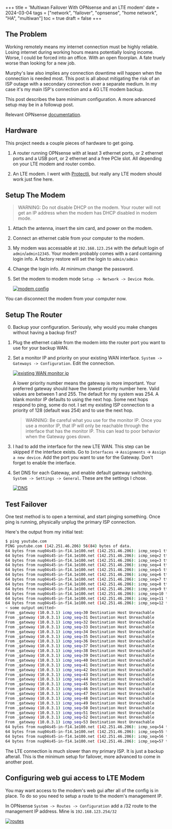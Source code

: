 +++
title = 'Multiwan Failover With OPNsense and an LTE modem'
date = 2024-03-04
tags = ["network", "failover", "opnsense", "home network", "HA", "multiwan"]
toc = true
draft = false
+++

## The Problem

Working remotely means my internet connection must be highly reliable. Losing internet during working hours means potentially losing income. Worse, I could be forced into an office. With an open floorplan. A fate truely worse than looking for a new job.

Murphy's law also implies any connection downtime will happen when the connection is needed most. This post is all about mitigating the risk of an ISP outage with a secondary connection over a separate medium. In my case it's my main ISP's connection and a 4G LTE modem backup.

This post describes the bare minimum configuration. A more advanced setup may be in a followup post.

Relevant OPNsense [documentation](https://docs.opnsense.org/manual/how-tos/multiwan.html).

## Hardware

This project needs a couple pieces of hardware to get going.

1. A router running OPNsense with at least 3 ethernet ports, or 2 ethernet ports and a USB port, or 2 ethernet and a free PCIe slot. All depending on your LTE modem and router combo.

2. An LTE modem. I went with [Protectli](https://protectli.com/lte/), but really any LTE modem should work just fine here.

## Setup The Modem

> WARNING: Do not disable DHCP on the modem. Your router will not get an IP address when the modem has DHCP disabled in modem mode.

1. Attach the antenna, insert the sim card, and power on the modem.

2. Connect an ethernet cable from your computer to the modem.

3. My modem was accessable at `192.168.123.254` with the default login of `admin`/`admin12345`. Your modem probably comes with a card containing login info. A factory restore will set the login to `admin/admin`

4. Change the login info. At minimum change the password.

5. Set the modem to modem mode `Setup -> Network -> Device Mode`.

    [![modem config](/images/2024-03-04-multiwan-failover/modem-config.png)](/images/2024-03-04-multiwan-failover/modem-config.png)


You can disconnect the modem from your computer now.

## Setup The Router

0. Backup your configuration. Seriously, why would you make changes without having a backup first?

1. Plug the ethernet cable from the modem into the router port you want to use for your backup WAN.

2. Set a monitor IP  and priority on your existing WAN interface. `System -> Gateways -> Configuration`. Edit the connection.

    [![existing WAN monitor ip](/images/2024-03-04-multiwan-failover/existing-wan-monitor-ip.png)](/images/2024-03-04-multiwan-failover/existing-wan-monitor-ip.png)

    A lower priority number means the gateway is more important. Your preferred gateway should have the lowest priority number here. Valid values are between 1 and 255. The default for my system was 254. A blank monitor IP defaults to using the next hop. Some next hops respond to ping, some do not.
    I set my existing ISP connection to a priority of 128 (default was 254) and to use the next hop.

    > WARNING: Be careful what you use for the monitor IP. Once you use a monitor IP, that IP will only be reachable through the interface that has the monitor IP. This can lead to poor behavior when the Gateway goes down.

3. I had to add the interface for the new LTE WAN. This step can be skipped if the interface exists. Go to `Interfaces` -> `Assignments` -> `Assign a new device`. Add the port you want to use for the Gateway. Don't forget to enable the interface.

4. Set DNS for each Gateway, and enable default gateway switching. `System -> Settings -> General`. These are the settings I chose.

    [![DNS](/images/2024-03-04-multiwan-failover/dns.png)](/images/2024-03-04-multiwan-failover/dns.png)

## Test Failover

One test method is to open a terminal, and start pinging something. Once ping is running, physically unplug the primary ISP connection.

Here's the output from my initial test:

```bash
$ ping youtube.com
PING youtube.com (142.251.46.206) 56(84) bytes of data.
64 bytes from nuq04s45-in-f14.1e100.net (142.251.46.206): icmp_seq=1 ttl=58 time=4.08 ms
64 bytes from nuq04s45-in-f14.1e100.net (142.251.46.206): icmp_seq=2 ttl=58 time=5.08 ms
64 bytes from nuq04s45-in-f14.1e100.net (142.251.46.206): icmp_seq=3 ttl=58 time=5.25 ms
64 bytes from nuq04s45-in-f14.1e100.net (142.251.46.206): icmp_seq=4 ttl=58 time=7.15 ms
64 bytes from nuq04s45-in-f14.1e100.net (142.251.46.206): icmp_seq=5 ttl=58 time=6.44 ms
64 bytes from nuq04s45-in-f14.1e100.net (142.251.46.206): icmp_seq=6 ttl=58 time=5.18 ms
64 bytes from nuq04s45-in-f14.1e100.net (142.251.46.206): icmp_seq=7 ttl=58 time=7.53 ms
64 bytes from nuq04s45-in-f14.1e100.net (142.251.46.206): icmp_seq=8 ttl=58 time=5.79 ms
64 bytes from nuq04s45-in-f14.1e100.net (142.251.46.206): icmp_seq=9 ttl=58 time=5.23 ms
64 bytes from nuq04s45-in-f14.1e100.net (142.251.46.206): icmp_seq=10 ttl=58 time=5.25 ms
64 bytes from nuq04s45-in-f14.1e100.net (142.251.46.206): icmp_seq=11 ttl=58 time=5.46 ms
64 bytes from nuq04s45-in-f14.1e100.net (142.251.46.206): icmp_seq=12 ttl=58 time=6.88 ms
< some output omitted>
From _gateway (10.0.3.1) icmp_seq=30 Destination Host Unreachable
From _gateway (10.0.3.1) icmp_seq=31 Destination Host Unreachable
From _gateway (10.0.3.1) icmp_seq=32 Destination Host Unreachable
From _gateway (10.0.3.1) icmp_seq=33 Destination Host Unreachable
From _gateway (10.0.3.1) icmp_seq=34 Destination Host Unreachable
From _gateway (10.0.3.1) icmp_seq=35 Destination Host Unreachable
From _gateway (10.0.3.1) icmp_seq=36 Destination Host Unreachable
From _gateway (10.0.3.1) icmp_seq=37 Destination Host Unreachable
From _gateway (10.0.3.1) icmp_seq=38 Destination Host Unreachable
From _gateway (10.0.3.1) icmp_seq=39 Destination Host Unreachable
From _gateway (10.0.3.1) icmp_seq=40 Destination Host Unreachable
From _gateway (10.0.3.1) icmp_seq=41 Destination Host Unreachable
From _gateway (10.0.3.1) icmp_seq=42 Destination Host Unreachable
From _gateway (10.0.3.1) icmp_seq=43 Destination Host Unreachable
From _gateway (10.0.3.1) icmp_seq=44 Destination Host Unreachable
From _gateway (10.0.3.1) icmp_seq=45 Destination Host Unreachable
From _gateway (10.0.3.1) icmp_seq=46 Destination Host Unreachable
From _gateway (10.0.3.1) icmp_seq=47 Destination Host Unreachable
From _gateway (10.0.3.1) icmp_seq=48 Destination Host Unreachable
From _gateway (10.0.3.1) icmp_seq=49 Destination Host Unreachable
From _gateway (10.0.3.1) icmp_seq=50 Destination Host Unreachable
From _gateway (10.0.3.1) icmp_seq=51 Destination Host Unreachable
From _gateway (10.0.3.1) icmp_seq=52 Destination Host Unreachable
From _gateway (10.0.3.1) icmp_seq=53 Destination Host Unreachable
64 bytes from nuq04s45-in-f14.1e100.net (142.251.46.206): icmp_seq=54 ttl=109 time=192 ms
64 bytes from nuq04s45-in-f14.1e100.net (142.251.46.206): icmp_seq=55 ttl=109 time=340 ms
64 bytes from nuq04s45-in-f14.1e100.net (142.251.46.206): icmp_seq=56 ttl=109 time=182 ms
64 bytes from nuq04s45-in-f14.1e100.net (142.251.46.206): icmp_seq=57 ttl=109 time=249 ms
```

The LTE connection is much slower than my primary ISP. It is just a backup afterall. This is the minimum setup for failover, more advanced to come in another post.

## Configuring web gui access to LTE Modem

You may want access to the modem's web gui after all of the config is in place. To do so you need to setup a route to the modem's management IP.

In OPNsense `System -> Routes -> Configuration` add a /32 route to the management IP address. Mine is `192.168.123.254/32`

[![routes](/images/2024-03-04-multiwan-failover/routes.png)](/images/2024-03-04-multiwan-failover/routes.png)